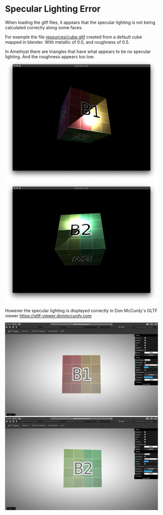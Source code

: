 # Specular Lighting Error

When loading the gltf files, it appears that the specular lighting is not being calculated correctly along some faces.

For example the file [resources/cube.gltf](resources/cube.gltf) created from a default cube mapped in blender.  With metallic of 0.0, and roughness of 0.5.

In Amethyst there are triangles that have what appears to be no specular lighting.  And the roughness appears too low.
![docs/amethys-b1.png](docs/amethyst-b1.png)
![docs/amethyst-b2.png](docs/amethyst-b2.png)

However the specular lighting is displayed correctly in Don McCurdy's GLTF viewer https://gltf-viewer.donmccurdy.com

![docs/mccurdy-b1.jpg](docs/mccurdy-b1.jpg)
![docs/mccurdy-b2.jpg](docs/mccurdy-b2.jpg)
